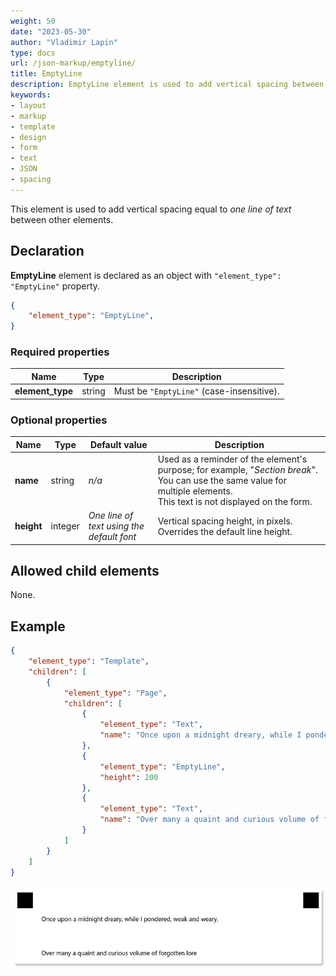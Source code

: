 ```yaml
---
weight: 50
date: "2023-05-30"
author: "Vladimir Lapin"
type: docs
url: /json-markup/emptyline/
title: EmptyLine
description: EmptyLine element is used to add vertical spacing between elements.
keywords:
- layout
- markup
- template
- design
- form
- text
- JSON
- spacing
---
```


This element is used to add vertical spacing equal to _one line of text_ between other elements.

## Declaration

**EmptyLine** element is declared as an object with `"element_type": "EmptyLine"` property.

```json
{
	"element_type": "EmptyLine",
}
```

### Required properties

Name | Type | Description
---- | ---- | -----------
**element_type** | string | Must be `"EmptyLine"` (case-insensitive).

### Optional properties

Name | Type | Default value | Description
---- | ---- | ------------- | -----------
**name** | string | _n/a_ | Used as a reminder of the element's purpose; for example, "_Section break_". You can use the same value for multiple elements.<br />This text is not displayed on the form.
**height** | integer | _One line of text using the default font_ | Vertical spacing height, in pixels. Overrides the default line height.

## Allowed child elements

None.

## **Example**

```json
{
	"element_type": "Template",
	"children": [
		{
			"element_type": "Page",
			"children": [
				{
					"element_type": "Text",
					"name": "Once upon a midnight dreary, while I pondered, weak and weary,"
				},
				{
					"element_type": "EmptyLine",
					"height": 200
				},
				{
					"element_type": "Text",
					"name": "Over many a quaint and curious volume of forgotten lore"
				}
			]
		}
	]
}
```

![Vertical spacing](empty_line.png)
